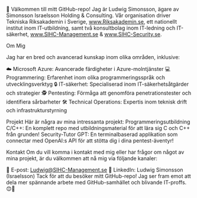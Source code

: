 👋 Välkommen till mitt GitHub-repo! Jag är Ludwig Simonsson, ägare av Simonsson Israelsson Holding & Consulting. 
Vår organisation driver Tekniska Riksakademin i Sverige, www.Riksakademin.se, ett nationellt institut inom IT-utbildning, samt två konsultbolag inom IT-ledning och IT-säkerhet, www.SIHC-Management.se & www.SIHC-Security.se.

Om Mig

Jag har en bred och avancerad kunskap inom olika områden, inklusive:

☁️ Microsoft Azure: Avancerade färdigheter i Azure-molntjänster
💻 Programmering: Erfarenhet inom olika programmeringsspråk och utvecklingsverktyg
🔒 IT-säkerhet: Specialiserad inom IT-säkerhetsåtgärder och strategier
🕵️ Pentesting: Förmåga att genomföra penetrationstester och identifiera sårbarheter
🛠️ Technical Operations: Expertis inom teknisk drift och infrastrukturstyrning

Projekt
Här är några av mina intressanta projekt:
Programmeringsutbildning C/C++: En komplett repo med utbildningsmaterial för att lära sig C och C++ från grunden!
Security-Tutor GPT: En terminalbaserad applikation som connectar med OpenAI:s API för att stötta dig i dina pentest-äventyr!

Kontakt
Om du vill komma i kontakt med mig eller har frågor om något av mina projekt, är du välkommen att nå mig via följande kanaler:

📧 E-post: Ludwig@SIHC-Management.se
💼 LinkedIn: Ludwig Simonsson (Israelsson)
Tack för att du besöker mitt GitHub-repo! Jag ser fram emot att dela mer spännande arbete med GitHub-samhället och blivande IT-proffs. 😊🚀
